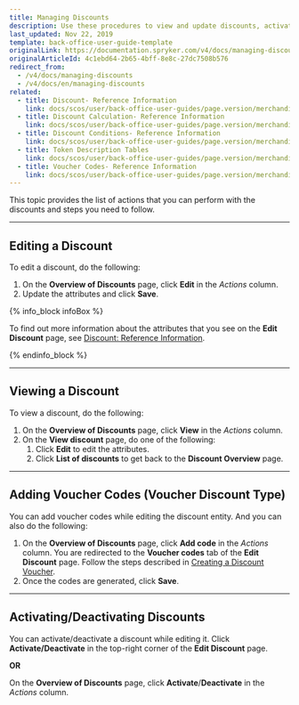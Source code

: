 ```yaml
---
title: Managing Discounts
description: Use these procedures to view and update discounts, activate/deactivate discounts, and add voucher codes in the Back Office.
last_updated: Nov 22, 2019
template: back-office-user-guide-template
originalLink: https://documentation.spryker.com/v4/docs/managing-discounts
originalArticleId: 4c1ebd64-2b65-4bff-8e8c-27dc7508b576
redirect_from:
  - /v4/docs/managing-discounts
  - /v4/docs/en/managing-discounts
related:
  - title: Discount- Reference Information
    link: docs/scos/user/back-office-user-guides/page.version/merchandising/discount/references/discount-reference-information.html
  - title: Discount Calculation- Reference Information
    link: docs/scos/user/back-office-user-guides/page.version/merchandising/discount/references/discount-calculation-reference-information.html
  - title: Discount Conditions- Reference Information
    link: docs/scos/user/back-office-user-guides/page.version/merchandising/discount/references/discount-conditions-reference-information.html
  - title: Token Description Tables
    link: docs/scos/user/back-office-user-guides/page.version/merchandising/discount/references/token-description-tables.html
  - title: Voucher Codes- Reference Information
    link: docs/scos/user/back-office-user-guides/page.version/merchandising/discount/references/voucher-codes-reference-information.html
---
```


This topic provides the list of actions that you can perform with the discounts and steps you need to follow.

* * *
## Editing a Discount

To edit a discount, do the following:

1. On the **Overview of Discounts** page, click **Edit** in the _Actions_ column.
2. Update the attributes and click **Save**.

{% info_block infoBox %}

To find out more information about the attributes that you see on the **Edit Discount** page, see [Discount: Reference Information](/docs/scos/user/back-office-user-guides/{{page.version}}/merchandising/discount/references/discount-reference-information.html).

{% endinfo_block %}

***

## Viewing a Discount

To view a discount, do the following:
1. On the **Overview of Discounts** page, click **View** in the _Actions_ column.
2. On the **View discount** page, do one of the following:
    1. Click **Edit** to edit the attributes.
    2. Click **List of discounts** to get back to the **Discount Overview** page.

***

## Adding Voucher Codes (Voucher Discount Type)

You can add voucher codes while editing the discount entity.
And you can also do the following:
1. On the **Overview of Discounts** page, click **Add code** in the _Actions_ column.
    You are redirected to the **Voucher codes** tab of the **Edit Discount** page.
    Follow the steps described in [Creating a Discount Voucher](/docs/scos/user/back-office-user-guides/{{page.version}}/merchandising/discount/creating-vouchers.html).
3. Once the codes are generated, click **Save**.

***

## Activating/Deactivating Discounts

You can activate/deactivate a discount while editing it. 
Click **Activate/Deactivate** in the top-right corner of the **Edit Discount** page.

**OR**

On the **Overview of Discounts** page, click **Activate**/**Deactivate** in the _Actions_ column.
